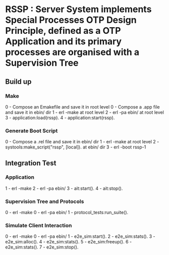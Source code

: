 # RSSP : Server System implements Special Processes OTP Design Principle, defined as a OTP Application and its primary processes are organised with a Supervision Tree

## Build up

### Make
0 - Compose an Emakefile and save it in root level
0 - Compose a .app file and save it in ebin/ dir
1 - erl -make at root level
2 - erl -pa ebin/ at root level
3 - application:load(rssp).
4 - application:start(rssp).

### Generate Boot Script
0 - Compose a .rel file and save it in ebin/ dir
1 - erl -make at root level
2 - systools:make_script("rssp", [local]). at ebin/ dir
3 - erl -boot rssp-1

## Integration Test

### Application

1 - erl -make
2 - erl -pa ebin/
3 - ait:start().
4 - ait:stop().

### Supervision Tree and Protocols

0 - erl -make
0 - erl -pa ebin/
1 - protocol_tests:run_suite().

### Simulate Client Interaction

0 - erl -make
0 - erl -pa ebin/
1 - e2e_sim:start().
2 - e2e_sim:stats().
3 - e2e_sim:alloc().
4 - e2e_sim:stats().
5 - e2e_sim:freeup().
6 - e2e_sim:stats().
7 - e2e_sim:stop().